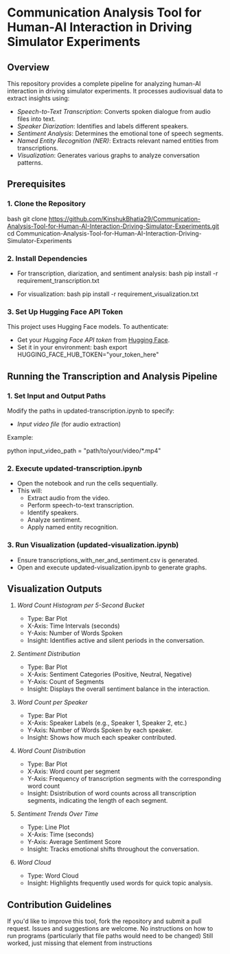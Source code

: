 # Communication Analysis Tool for Human-AI Interaction in Driving Simulator Experiments

## Overview

This repository provides a complete pipeline for analyzing human-AI interaction in driving simulator experiments. It processes audiovisual data to extract insights using:

- *Speech-to-Text Transcription*: Converts spoken dialogue from audio files into text.
- *Speaker Diarization*: Identifies and labels different speakers.
- *Sentiment Analysis*: Determines the emotional tone of speech segments.
- *Named Entity Recognition (NER)*: Extracts relevant named entities from transcriptions.
- *Visualization*: Generates various graphs to analyze conversation patterns.

## Prerequisites

### 1. Clone the Repository

bash
git clone https://github.com/KinshukBhatia29/Communication-Analysis-Tool-for-Human-AI-Interaction-Driving-Simulator-Experiments.git
cd Communication-Analysis-Tool-for-Human-AI-Interaction-Driving-Simulator-Experiments


### 2. Install Dependencies

- For transcription, diarization, and sentiment analysis:
  bash
  pip install -r requirement_transcription.txt
  
- For visualization:
  bash
  pip install -r requirement_visualization.txt
  

### 3. Set Up Hugging Face API Token

This project uses Hugging Face models. To authenticate:

- Get your *Hugging Face API token* from [Hugging Face](https://huggingface.co/settings/tokens).
- Set it in your environment:
  bash
  export HUGGING_FACE_HUB_TOKEN="your_token_here"
  

## Running the Transcription and Analysis Pipeline

### 1. Set Input and Output Paths

Modify the paths in updated-transcription.ipynb to specify:

- *Input video file* (for audio extraction)

Example:

python
input_video_path = "path/to/your/video/*.mp4"


### 2. Execute updated-transcription.ipynb

- Open the notebook and run the cells sequentially.
- This will:
  - Extract audio from the video.
  - Perform speech-to-text transcription.
  - Identify speakers.
  - Analyze sentiment.
  - Apply named entity recognition.

### 3. Run Visualization (updated-visualization.ipynb)

- Ensure transcriptions_with_ner_and_sentiment.csv is generated.
- Open and execute updated-visualization.ipynb to generate graphs.

## Visualization Outputs

1. *Word Count Histogram per 5-Second Bucket*

   - Type: Bar Plot
   - X-Axis: Time Intervals (seconds)
   - Y-Axis: Number of Words Spoken
   - Insight: Identifies active and silent periods in the conversation.

2. *Sentiment Distribution*

   - Type: Bar Plot
   - X-Axis: Sentiment Categories (Positive, Neutral, Negative)
   - Y-Axis: Count of Segments
   - Insight: Displays the overall sentiment balance in the interaction.

3. *Word Count per Speaker*

   - Type: Bar Plot
   - X-Axis: Speaker Labels (e.g., Speaker 1, Speaker 2, etc.)
   - Y-Axis: Number of Words Spoken by each speaker.
   - Insight: Shows how much each speaker contributed.

4. *Word Count Distribution*

   - Type: Bar Plot
   - X-Axis: Word count per segment
   - Y-Axis: Frequency of transcription segments with the corresponding word count
   - Insight: Dsistribution of word counts across all transcription segments, indicating the length of each segment.

5. *Sentiment Trends Over Time*

   - Type: Line Plot
   - X-Axis: Time (seconds)
   - Y-Axis: Average Sentiment Score
   - Insight: Tracks emotional shifts throughout the conversation.

6. *Word Cloud*
   - Type: Word Cloud
   - Insight: Highlights frequently used words for quick topic analysis.

## Contribution Guidelines

If you'd like to improve this tool, fork the repository and submit a pull request. Issues and suggestions are welcome.
No instructions on how to run programs (particularly that file paths would need to be
changed)
Still worked, just missing that element from instructions
